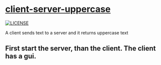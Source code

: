 # [client-server-uppercase](https://github.com/viduxsh/client-server-uppercase)

[![LICENSE](https://img.shields.io/badge/license-MIT-lightgrey.svg)](https://github.com/viduxsh/client-server-uppercase/blob/main/LICENSE)

 A client sends text to a server and it returns uppercase text

## First start the server, than the client. The client has a gui.